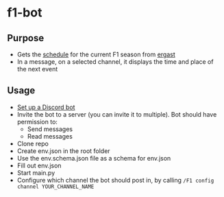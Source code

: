 # f1-bot

## Purpose
- Gets the [schedule](https://ergast.com/api/f1/2022.json) for the current F1 season from [ergast](http://ergast.com/mrd/)  
- In a message, on a selected channel, it displays the time and place of the next event

## Usage
- [Set up a Discord bot](https://discord.com/developers/applications)
- Invite the bot to a server (you can invite it to multiple). Bot should have permission to:
  - Send messages
  - Read messages
- Clone repo
- Create env.json in the root folder
- Use the env.schema.json file as a schema for env.json
- Fill out env.json
- Start main.py
- Configure which channel the bot should post in, by calling `/F1 config channel YOUR_CHANNEL_NAME`